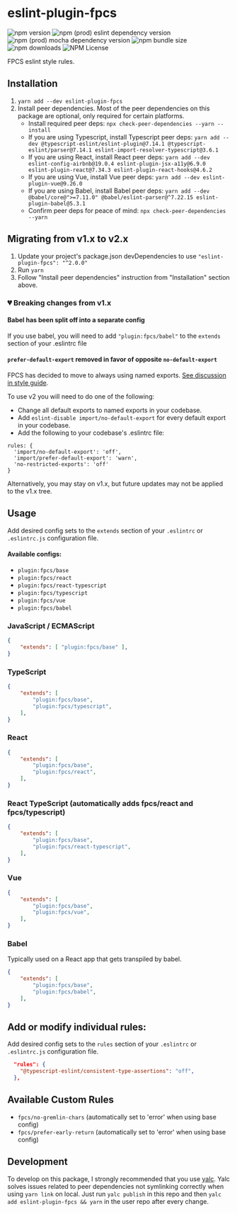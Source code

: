# eslint-plugin-fpcs

![npm version](https://img.shields.io/npm/v/eslint-plugin-fpcs) ![npm (prod) eslint dependency version](https://img.shields.io/npm/dependency-version/eslint-plugin-fpcs/eslint) ![npm (prod) mocha dependency version](https://img.shields.io/npm/dependency-version/eslint-plugin-fpcs/mocha) ![npm bundle size](https://img.shields.io/bundlephobia/min/eslint-plugin-fpcs) ![npm downloads](https://img.shields.io/npm/dt/eslint-plugin-fpcs) ![NPM License](https://img.shields.io/npm/l/eslint-plugin-fpcs)

FPCS eslint style rules.

## Installation

1. `yarn add --dev eslint-plugin-fpcs`
1. Install peer dependencies. Most of the peer dependencies on this package are optional, only required for certain platforms.
    - Install required peer deps: `npx check-peer-dependencies --yarn --install`
    - If you are using Typescript, install Typescript peer deps: `yarn add --dev @typescript-eslint/eslint-plugin@7.14.1 @typescript-eslint/parser@7.14.1 eslint-import-resolver-typescript@3.6.1`
    - If you are using React, install React peer deps: `yarn add --dev eslint-config-airbnb@19.0.4 eslint-plugin-jsx-a11y@6.9.0 eslint-plugin-react@7.34.3 eslint-plugin-react-hooks@4.6.2`
    - If you are using Vue, install Vue peer deps: `yarn add --dev eslint-plugin-vue@9.26.0`
    - If you are using Babel, install Babel peer deps: `yarn add --dev @babel/core@">=7.11.0" @babel/eslint-parser@^7.22.15 eslint-plugin-babel@5.3.1`
    - Confirm peer deps for peace of mind: `npx check-peer-dependencies --yarn`

## Migrating from v1.x to v2.x

1. Update your project's package.json devDependencies to use `"eslint-plugin-fpcs": "^2.0.0"`
1. Run `yarn`
1. Follow "Install peer dependencies" instruction from "Installation" section above.

### 💔 Breaking changes from v1.x

#### Babel has been split off into a separate config

If you use babel, you will need to add `"plugin:fpcs/babel"` to the `extends` section of your .eslintrc file

#### `prefer-default-export` removed in favor of opposite `no-default-export`

FPCS has decided to move to always using named exports. [See discussion in style guide](https://docs.google.com/document/d/1ExydygJUmlO_ZlwRDK3e-ntaxaRRMWg-luKwzrnzumU/edit#heading=h.m2qfah1dyz6l).

To use v2 you will need to do one of the following:

* Change all default exports to named exports in your codebase.
* Add `eslint-disable import/no-default-export` for every default export in your codebase.
* Add the following to your codebase's .eslintrc file:

```
rules: {
  'import/no-default-export': 'off',
  'import/prefer-default-export': 'warn',
  'no-restricted-exports': 'off'
}
```

Alternatively, you may stay on v1.x, but future updates may not be applied to the v1.x tree.

## Usage

Add desired config sets to the `extends` section of your `.eslintrc` or `.eslintrc.js` configuration file.

#### Available configs:

* `plugin:fpcs/base`
* `plugin:fpcs/react`
* `plugin:fpcs/react-typescript`
* `plugin:fpcs/typescript`
* `plugin:fpcs/vue`
* `plugin:fpcs/babel`

### JavaScript / ECMAScript

```json
{
    "extends": [ "plugin:fpcs/base" ],
}
```

### TypeScript

```json
{
    "extends": [
        "plugin:fpcs/base",
        "plugin:fpcs/typescript",
    ],
}
```

### React

```json
{
    "extends": [
        "plugin:fpcs/base",
        "plugin:fpcs/react",
    ],
}
```

### React TypeScript (automatically adds fpcs/react and fpcs/typescript)

```json
{
    "extends": [
        "plugin:fpcs/base",
        "plugin:fpcs/react-typescript",
    ],
}
```

### Vue

```json
{
    "extends": [
        "plugin:fpcs/base",
        "plugin:fpcs/vue",
    ],
}
```

### Babel

Typically used on a React app that gets transpiled by babel.

```json
{
    "extends": [
        "plugin:fpcs/base",
        "plugin:fpcs/babel",
    ],
}
```

## Add or modify individual rules:

Add desired config sets to the `rules` section of your `.eslintrc` or `.eslintrc.js` configuration file.

```json
  "rules": {
    "@typescript-eslint/consistent-type-assertions": "off",
  },
```

## Available Custom Rules

* `fpcs/no-gremlin-chars` (automatically set to 'error' when using base config)
* `fpcs/prefer-early-return` (automatically set to 'error' when using base config)

## Development

To develop on this package, I strongly recommended that you use [yalc](https://www.npmjs.com/package/yalc). Yalc solves issues related to peer dependencies not symlinking correctly when using `yarn link` on local. Just run `yalc publish` in this repo and then `yalc add eslint-plugin-fpcs && yarn` in the user repo after every change.
